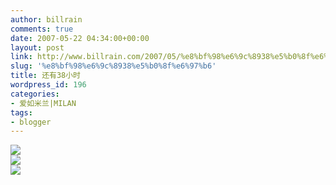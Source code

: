 ```yaml
---
author: billrain
comments: true
date: 2007-05-22 04:34:00+00:00
layout: post
link: http://www.billrain.com/2007/05/%e8%bf%98%e6%9c%8938%e5%b0%8f%e6%97%b6/
slug: '%e8%bf%98%e6%9c%8938%e5%b0%8f%e6%97%b6'
title: 还有38小时
wordpress_id: 196
categories:
- 爱如米兰|MILAN
tags:
- blogger
---
```


[![](http://bp0.blogger.com/_lAHIYwHGO4A/RlJzKNr4h2I/AAAAAAAABak/i3C9fW32SZE/s400/7032_big.jpg)](http://bp0.blogger.com/_lAHIYwHGO4A/RlJzKNr4h2I/AAAAAAAABak/i3C9fW32SZE/s1600-h/7032_big.jpg)  
[![](http://bp1.blogger.com/_lAHIYwHGO4A/RlJzKdr4h3I/AAAAAAAABas/P8-vhdZu_X0/s400/U1155P6T12D2935930F44DT20070522101229.jpg)](http://bp1.blogger.com/_lAHIYwHGO4A/RlJzKdr4h3I/AAAAAAAABas/P8-vhdZu_X0/s1600-h/U1155P6T12D2935930F44DT20070522101229.jpg)  
[![](http://bp2.blogger.com/_lAHIYwHGO4A/RlJzKtr4h4I/AAAAAAAABa0/nSZWiZ1Vlao/s400/U2028P6T12D2935332F44DT20070522032714.jpg)](http://bp2.blogger.com/_lAHIYwHGO4A/RlJzKtr4h4I/AAAAAAAABa0/nSZWiZ1Vlao/s1600-h/U2028P6T12D2935332F44DT20070522032714.jpg)
